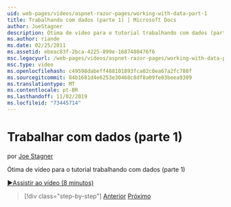 ```yaml
---
uid: web-pages/videos/aspnet-razor-pages/working-with-data-part-1
title: Trabalhando com dados (parte 1) | Microsoft Docs
author: JoeStagner
description: Ótima de vídeo para o tutorial trabalhando com dados (parte 1)
ms.author: riande
ms.date: 02/25/2011
ms.assetid: ebeac83f-2bca-4225-899e-1687480476f6
msc.legacyurl: /web-pages/videos/aspnet-razor-pages/working-with-data-part-1
msc.type: video
ms.openlocfilehash: c49598dabeff488101893fca02c0ea67a2fc788f
ms.sourcegitcommit: 84b1681d4e6253e30468c8df8a09fe03beea9309
ms.translationtype: MT
ms.contentlocale: pt-BR
ms.lasthandoff: 11/02/2019
ms.locfileid: "73445714"
---
```

# <a name="working-with-data-part-1"></a>Trabalhar com dados (parte 1)

por [Joe Stagner](https://github.com/JoeStagner)

Ótima de vídeo para o tutorial trabalhando com dados (parte 1)

[&#9654;Assistir ao vídeo (8 minutos)](https://channel9.msdn.com/Blogs/ASP-NET-Site-Videos/working-with-data-(part-1))

> [!div class="step-by-step"]
> [Anterior](working-with-forms-part-2.md)
> [Próximo](working-with-data-part-2.md)
